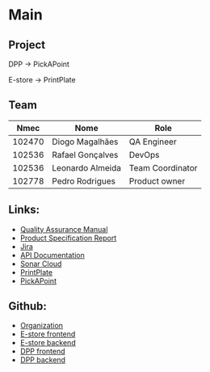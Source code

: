 # Main

## Project
DPP -> PickAPoint

E-store -> PrintPlate

## Team
| Nmec | Nome | Role |
| --- | --- | --- |
| 102470 | Diogo Magalhães | QA Engineer |
| 102536 | Rafael Gonçalves | DevOps |
| 102536 | Leonardo Almeida | Team Coordinator |
| 102778 | Pedro Rodrigues | Product owner | 

## Links:
- [Quality Assurance Manual](https://docs.google.com/document/d/1yHlPztoHa5wvIR_kl---zGPGZBk4Qx8Us6oWvhbCnoU)
- [Product Specification Report](https://docs.google.com/document/d/19Etld2cmngpEBEXrfLkJqL3Faa3TPCNqQ-WfZhJ-Tls)
- [Jira](https://pickapoint.atlassian.net/jira/software/projects/PIC/boards/1)
- [API Documentation]()
- [Sonar Cloud](https://sonarcloud.io/summary/overall?id=PickAPoint_DPP_Backend)
- [PrintPlate]()
- [PickAPoint]()

## Github:
- [Organization](https://github.com/PickAPoint)
- [E-store frontend](https://github.com/PickAPoint/PrintPlate)
- [E-store backend]()
- [DPP frontend](https://github.com/PickAPoint/DPP_Frontend)
- [DPP backend](https://github.com/PickAPoint/DPP_Backend)
